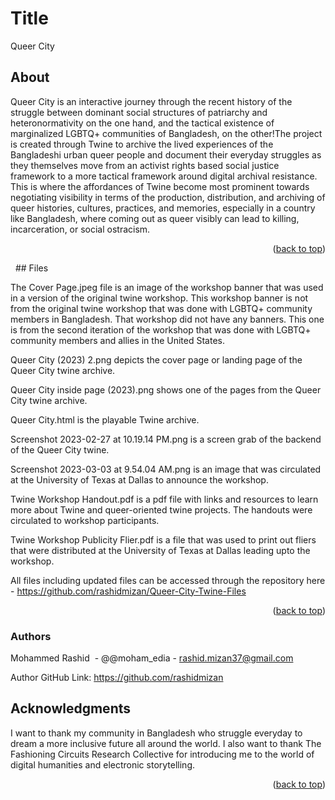 <a id="readme-top"></a>

# Title

Queer City

## About

Queer City is an interactive journey through the recent history of the struggle between dominant social structures of patriarchy and heteronormativity on the one hand, and the tactical   existence of marginalized LGBTQ+ communities of Bangladesh, on the other!The project is created through Twine to archive the lived experiences of the Bangladeshi urban queer people and document their everyday struggles as they themselves move from an activist rights based social justice framework to a more tactical framework around digital archival resistance. This is where the affordances of Twine become most prominent towards negotiating visibility in terms of the production, distribution, and archiving  of queer histories, cultures, practices, and memories, especially in a country like Bangladesh, where coming out as queer visibly can lead to killing, incarceration, or social ostracism.

<p align="right">(<a href="#readme-top">back to top</a>)</p>
 
## Files

The Cover Page.jpeg file is an image of the workshop banner that was used in a version of the original twine workshop. This workshop banner is not from the original twine workshop that was done with LGBTQ+ community members in Bangladesh. That workshop did not have any banners. This one is from the second iteration of the workshop that was done with LGBTQ+ community members and allies in the United States.

Queer City (2023) 2.png depicts the cover page or landing page of the Queer City twine archive.

Queer City inside page (2023).png shows one of the pages from the Queer City twine archive.

Queer City.html is the playable Twine archive.

Screenshot 2023-02-27 at 10.19.14 PM.png is a screen grab of the backend of the Queer City twine.

Screenshot 2023-03-03 at 9.54.04 AM.png is an image that was circulated at the University of Texas at Dallas to announce the workshop.

Twine Workshop Handout.pdf is a pdf file with links and resources to learn more about Twine and queer-oriented twine projects. The handouts were circulated to workshop participants.

Twine Workshop Publicity Flier.pdf is a file that was used to print out fliers that were distributed at the University of Texas at Dallas leading upto the workshop.

All files including updated files can be accessed through the repository here - https://github.com/rashidmizan/Queer-City-Twine-Files

<p align="right">(<a href="#readme-top">back to top</a>)</p>

### Authors

Mohammed Rashid  - @@moham_edia - rashid.mizan37@gmail.com

Author GitHub Link: https://github.com/rashidmizan

## Acknowledgments

I want to thank my community in Bangladesh who struggle everyday to dream a more inclusive future all around the world.
I also want to thank The Fashioning Circuits Research Collective for introducing me to the world of digital humanities and electronic storytelling.

<p align="right">(<a href="#readme-top">back to top</a>)</p>
 
